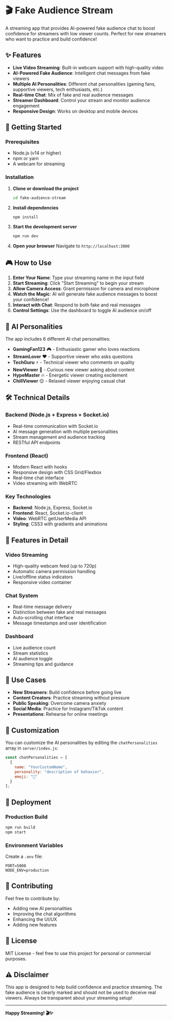 # 🎬 Fake Audience Stream

A streaming app that provides AI-powered fake audience chat to boost confidence for streamers with low viewer counts. Perfect for new streamers who want to practice and build confidence!

## ✨ Features

- **Live Video Streaming**: Built-in webcam support with high-quality video
- **AI-Powered Fake Audience**: Intelligent chat messages from fake viewers
- **Multiple AI Personalities**: Different chat personalities (gaming fans, supportive viewers, tech enthusiasts, etc.)
- **Real-time Chat**: Mix of fake and real audience messages
- **Streamer Dashboard**: Control your stream and monitor audience engagement
- **Responsive Design**: Works on desktop and mobile devices

## 🚀 Getting Started

### Prerequisites

- Node.js (v14 or higher)
- npm or yarn
- A webcam for streaming

### Installation

1. **Clone or download the project**
   ```bash
   cd fake-audience-stream
   ```

2. **Install dependencies**
   ```bash
   npm install
   ```

3. **Start the development server**
   ```bash
   npm run dev
   ```

4. **Open your browser**
   Navigate to `http://localhost:3000`

## 🎮 How to Use

1. **Enter Your Name**: Type your streaming name in the input field
2. **Start Streaming**: Click "Start Streaming" to begin your stream
3. **Allow Camera Access**: Grant permission for camera and microphone
4. **Watch the Magic**: AI will generate fake audience messages to boost your confidence!
5. **Interact with Chat**: Respond to both fake and real messages
6. **Control Settings**: Use the dashboard to toggle AI audience on/off

## 🤖 AI Personalities

The app includes 6 different AI chat personalities:

- **GamingFan123** 🎮 - Enthusiastic gamer who loves reactions
- **StreamLover** ❤️ - Supportive viewer who asks questions
- **TechGuru** ⚡ - Technical viewer who comments on quality
- **NewViewer** 👋 - Curious new viewer asking about content
- **HypeMaster** 🔥 - Energetic viewer creating excitement
- **ChillViewer** 😌 - Relaxed viewer enjoying casual chat

## 🛠️ Technical Details

### Backend (Node.js + Express + Socket.io)
- Real-time communication with Socket.io
- AI message generation with multiple personalities
- Stream management and audience tracking
- RESTful API endpoints

### Frontend (React)
- Modern React with hooks
- Responsive design with CSS Grid/Flexbox
- Real-time chat interface
- Video streaming with WebRTC

### Key Technologies
- **Backend**: Node.js, Express, Socket.io
- **Frontend**: React, Socket.io-client
- **Video**: WebRTC getUserMedia API
- **Styling**: CSS3 with gradients and animations

## 📱 Features in Detail

### Video Streaming
- High-quality webcam feed (up to 720p)
- Automatic camera permission handling
- Live/offline status indicators
- Responsive video container

### Chat System
- Real-time message delivery
- Distinction between fake and real messages
- Auto-scrolling chat interface
- Message timestamps and user identification

### Dashboard
- Live audience count
- Stream statistics
- AI audience toggle
- Streaming tips and guidance

## 🎯 Use Cases

- **New Streamers**: Build confidence before going live
- **Content Creators**: Practice streaming without pressure
- **Public Speaking**: Overcome camera anxiety
- **Social Media**: Practice for Instagram/TikTok content
- **Presentations**: Rehearse for online meetings

## 🔧 Customization

You can customize the AI personalities by editing the `chatPersonalities` array in `server/index.js`:

```javascript
const chatPersonalities = [
  {
    name: "YourCustomName",
    personality: "description of behavior",
    emoji: "🎯"
  }
];
```

## 🚀 Deployment

### Production Build
```bash
npm run build
npm start
```

### Environment Variables
Create a `.env` file:
```
PORT=5000
NODE_ENV=production
```

## 🤝 Contributing

Feel free to contribute by:
- Adding new AI personalities
- Improving the chat algorithms
- Enhancing the UI/UX
- Adding new features

## 📄 License

MIT License - feel free to use this project for personal or commercial purposes.

## ⚠️ Disclaimer

This app is designed to help build confidence and practice streaming. The fake audience is clearly marked and should not be used to deceive real viewers. Always be transparent about your streaming setup!

---

**Happy Streaming! 🎬✨**

